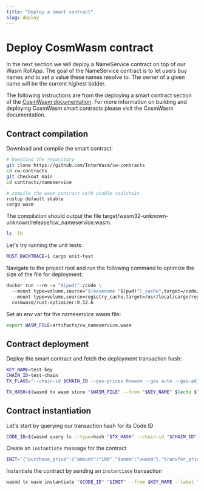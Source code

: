```yaml
---
title: "Deploy a smart contract"
slug: deploy
---
```


# Deploy CosmWasm contract

In the next section we will deploy a NameService contract on top of our Wasm RollApp. The goal of the NameService contract is to let users buy names and to set a value these names resolve to. The owner of a given name will be the current highest bidder.

The following instructions are from the deploying a smart contract section of the [CosmWasm documentation](https://docs.cosmwasm.com/docs/1.0/getting-started/intro). For more information on building and deploying CosmWasm smart contracts please visit the CosmWasm documentation.

## Contract compilation

Download and compile the smart contract:

```bash
# Download the repository
git clone https://github.com/InterWasm/cw-contracts
cd cw-contracts
git checkout main
cd contracts/nameservice

# compile the wasm contract with stable toolchain
rustup default stable
cargo wasm
```

The compilation should output the file target/wasm32-unknown-unknown/release/cw_nameservice.wasm.

```bash
ls -lh
```

Let's try running the unit tests:

```bash
RUST_BACKTRACE=1 cargo unit-test
```

Navigate to the project root and run the following command to optimize the size of the file for deployment:

```Dockerfile
docker run --rm -v "$(pwd)":/code \
  --mount type=volume,source="$(basename "$(pwd)")_cache",target=/code/target \
  --mount type=volume,source=registry_cache,target=/usr/local/cargo/registry \
  cosmwasm/rust-optimizer:0.12.6
```

Set an env var for the nameservice wasm file:

```sh
export WASM_FILE=artifacts/cw_nameservice.wasm
```

## Contract deployment

Deploy the smart contract and fetch the deployment transaction hash:

```bash
KEY_NAME=test-key
CHAIN_ID=test-chain
TX_FLAGS="--chain-id $CHAIN_ID --gas-prices 0uwasm --gas auto --gas-adjustment=1.1"

TX_HASH=$(wasmd tx wasm store "$WASM_FILE" --from "$KEY_NAME" $(echo $TX_FLAGS) --output json -y | jq -r '.txhash')
```

## Contract instantiation

Let's start by querying our transaction hash for its Code ID

```bash
CODE_ID=$(wasmd query tx --type=hash "$TX_HASH" --chain-id "$CHAIN_ID" --output json | jq -r '.logs[0].events[-1].attributes[0].value')
```

Create an `instantiate` message for the contract

```bash
INIT='{"purchase_price":{"amount":"100","denom":"uwasm"},"transfer_price":{"amount":"999","denom":"uwasm"}}'
```

Instantiate the contract by sending an `instantiate` transaction

```bash
wasmd tx wasm instantiate "$CODE_ID" "$INIT" --from $KEY_NAME --label "name service" $(echo $TX_FLAGS) -y --no-admin
```
